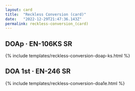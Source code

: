 ```yaml
---
layout: card
title:  "Reckless Conversion (card)"
date:   "2022-12-29T21:47:36.143Z"
permalink: reckless-conversion_(card)
---
```


## DOAp &middot; EN-106KS SR

{% include templates/reckless-conversion-doap-ks.html %}


## DOA 1st &middot; EN-246 SR

{% include templates/reckless-conversion-doa1e.html %}
